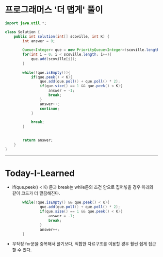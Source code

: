 # 프로그래머스 '더 맵게' 풀이

```java
import java.util.*;

class Solution {
    public int solution(int[] scoville, int K) {
        int answer = 0;
        
        Queue<Integer> que = new PriorityQueue<Integer>(scoville.length);
        for(int i = 0; i < scoville.length; i++){
            que.add(scoville[i]);
        }
        
        while(!que.isEmpty()){
            if(que.peek() < K){
                que.add(que.poll() + que.poll() * 2);
                if(que.size() == 1 && que.peek() < K){
                    answer = -1;
                    break;
                }
                answer++;
                continue;
            }
            
            break;
        }
        
        
        return answer;
    }
}
```
***
# Today-I-Learned
* if(que.peek() < K) 문과 break는 while문의 조건 안으로 집어넣을 경우 아래와 같이 코드가 더 깔끔해진다.
```java
        while(!que.isEmpty() && que.peek() < K){
                que.add(que.poll() + que.poll() * 2);
                if(que.size() == 1 && que.peek() < K){
                    answer = -1;
                    break;
                }
                answer++;
        }
```
* 무작정 for문을 중복해서 풀기보다, 적합한 자료구조를 이용할 경우 훨씬 쉽게 접근할 수 있다.
